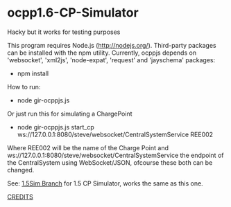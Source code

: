 # ocpp1.6-CP-Simulator
Hacky but it works for testing purposes

This program requires Node.js (http://nodejs.org/). Third-party packages can be installed with the npm utility. Currently, ocppjs depends on 'websocket', 'xml2js', 'node-expat', 'request' and 'jayschema' packages:
+ npm install  

How to run:  
+ node gir-ocppjs.js  

Or just run this for simulating a ChargePoint  
+ node gir-ocppjs.js start_cp ws://127.0.0.1:8080/steve/websocket/CentralSystemService REE002

Where REE002 will be the name of the Charge Point and ws://127.0.0.1:8080/steve/websocket/CentralSystemService the endpoint of the CentralSystem using WebSocket/JSON, ofcourse these both can be changed.

See: [1.5Sim Branch](https://github.com/JavaIsJavaScript/ocpp1.6-CP-Simulator/tree/1.5Sim) for 1.5 CP Simulator, works the same as this one.

[CREDITS](http://www.gir.fr/ocppjs/)
